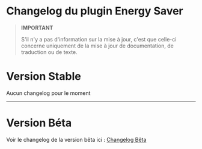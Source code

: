 # Changelog du plugin Energy Saver

>**IMPORTANT**
>
>S'il n'y a pas d'information sur la mise à jour, c'est que celle-ci concerne uniquement de la mise à jour de documentation, de traduction ou de texte.

# Version Stable
Aucun changelog pour le moment

<hr/>

# Version Béta

Voir le changelog de la version bêta ici : [Changelog Bêta](https://github.com/BisonJeedom/documentations/blob/main/energysaver/changelog_beta.md)
